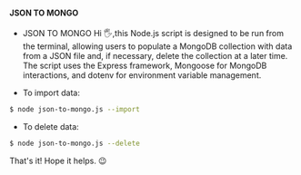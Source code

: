 #### JSON TO MONGO

- JSON TO MONGO
  Hi 🖐️,this Node.js script is designed to be run from the terminal, allowing users to populate a MongoDB collection with data from a JSON file and,
  if necessary, delete the collection at a later time.
  The script uses the Express framework, Mongoose for MongoDB interactions, and dotenv for environment variable management.

- To import data:

```sh
$ node json-to-mongo.js --import
```

- To delete data:

```sh
$ node json-to-mongo.js --delete
```

That's it! Hope it helps. 😉
